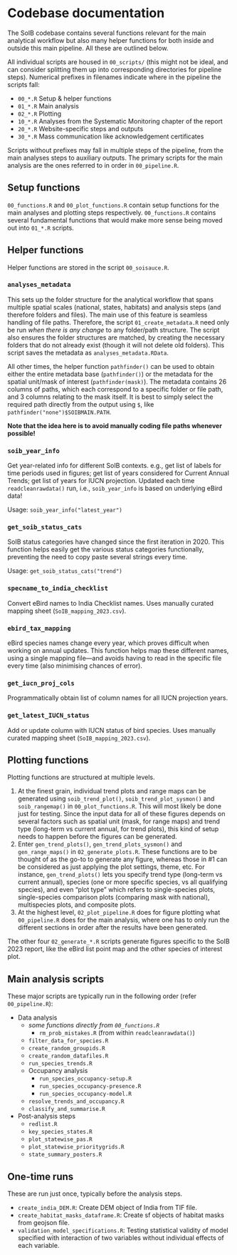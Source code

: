 # Codebase documentation


The SoIB codebase contains several functions relevant for the main
analytical workflow but also many helper functions for both inside and
outside this main pipeline. All these are outlined below.

All individual scripts are housed in `00_scripts/` (this might not be
ideal, and can consider splitting them up into corresponding directories
for pipeline steps). Numerical prefixes in filenames indicate where in
the pipeline the scripts fall:

-   `00_*.R` Setup & helper functions
-   `01_*.R` Main analysis
-   `02_*.R` Plotting
-   `10_*.R` Analyses from the Systematic Monitoring chapter of the
    report
-   `20_*.R` Website-specific steps and outputs
-   `30_*.R` Mass communication like acknowledgement certificates

Scripts without prefixes may fall in multiple steps of the pipeline,
from the main analyses steps to auxiliary outputs. The primary scripts
for the main analysis are the ones referred to in order in
`00_pipeline.R`.

## Setup functions

`00_functions.R` and `00_plot_functions.R` contain setup functions for
the main analyses and plotting steps respectively. `00_functions.R`
contains several fundamental functions that would make more sense being
moved out into `01_*.R` scripts.

## Helper functions

Helper functions are stored in the script `00_soisauce.R`.

### `analyses_metadata`

This sets up the folder structure for the analytical workflow that spans
multiple spatial scales (national, states, habitats) and analysis steps
(and therefore folders and files). The main use of this feature is
seamless handling of file paths. Therefore, the script
`01_create_metadata.R` need only be run *when there is any change* to
any folder/path structure. The script also ensures the folder structures
are matched, by creating the necessary folders that do not already exist
(though it will not delete old folders). This script saves the metadata
as `analyses_metadata.RData`.

All other times, the helper function `pathfinder()` can be used to
obtain either the entire metadata base (`pathfinder()`) or the metadata
for the spatial unit/mask of interest (`pathfinder(mask)`). The metadata
contains 26 columns of paths, which each correspond to a specific folder
or file path, and 3 columns relating to the mask itself. It is best to
simply select the required path directly from the output using `$`, like
`pathfinder("none")$SOIBMAIN.PATH`.

**Note that the idea here is to avoid manually coding file paths
whenever possible!**

### `soib_year_info`

Get year-related info for different SoIB contexts. e.g., get list of
labels for time periods used in figures; get list of years considered
for Current Annual Trends; get list of years for IUCN projection.
Updated each time `readcleanrawdata()` run, i.e., `soib_year_info` is
based on underlying eBird data!

Usage: `soib_year_info("latest_year")`

### `get_soib_status_cats`

SoIB status categories have changed since the first iteration in 2020.
This function helps easily get the various status categories
functionally, preventing the need to copy paste several strings every
time.

Usage: `get_soib_status_cats("trend")`

### `specname_to_india_checklist`

Convert eBird names to India Checklist names. Uses manually curated
mapping sheet (`SoIB_mapping_2023.csv`).

### `ebird_tax_mapping`

eBird species names change every year, which proves difficult when
working on annual updates. This function helps map these different
names, using a single mapping file—and avoids having to read in the
specific file every time (also minimising chances of error).

### `get_iucn_proj_cols`

Programmatically obtain list of column names for all IUCN projection
years.

### `get_latest_IUCN_status`

Add or update column with IUCN status of bird species. Uses manually
curated mapping sheet (`SoIB_mapping_2023.csv`).

## Plotting functions

Plotting functions are structured at multiple levels.

1.  At the finest grain, individual trend plots and range maps can be
    generated using `soib_trend_plot()`, `soib_trend_plot_sysmon()` and
    `soib_rangemap()` in `00_plot_functions.R`. This will most likely be
    done just for testing. Since the input data for all of these figures
    depends on several factors such as spatial unit (mask, for range
    maps) and trend type (long-term vs current annual, for trend plots),
    this kind of setup needs to happen before the figures can be
    generated.
2.  Enter `gen_trend_plots()`, `gen_trend_plots_sysmon()` and
    `gen_range_maps()` in `02_generate_plots.R`. These functions are to
    be thought of as the go-to to generate any figure, whereas those in
    #1 can be considered as just applying the plot settings, theme, etc.
    For instance, `gen_trend_plots()` lets you specify trend type
    (long-term vs current annual), species (one or more specific
    species, vs all qualifying species), and even “plot type” which
    refers to single-species plots, single-species comparison plots
    (comparing mask with national), multispecies plots, and composite
    plots.
3.  At the highest level, `02_plot_pipeline.R` does for figure plotting
    what `00_pipeline.R` does for the main analysis, where one has to
    only run the different sections in order after the results have been
    generated.

The other four `02_generate_*.R` scripts generate figures specific to
the SoIB 2023 report, like the eBird list point map and the other
species of interest plot.

## Main analysis scripts

These major scripts are typically run in the following order (refer
`00_pipeline.R`):

-   Data analysis
    -   *some functions directly from `00_functions.R`*
        -   `rm_prob_mistakes.R` (from within `readcleanrawdata()`)
    -   `filter_data_for_species.R`
    -   `create_random_groupids.R`
    -   `create_random_datafiles.R`
    -   `run_species_trends.R`
    -   Occupancy analysis
        -   `run_species_occupancy-setup.R`
        -   `run_species_occupancy-presence.R`
        -   `run_species_occupancy-model.R`
    -   `resolve_trends_and_occupancy.R`
    -   `classify_and_summarise.R`
-   Post-analysis steps
    -   `redlist.R`
    -   `key_species_states.R`
    -   `plot_statewise_pas.R`
    -   `plot_statewise_prioritygrids.R`
    -   `state_summary_posters.R`

## One-time runs

These are run just once, typically before the analysis steps.

-   `create_india_DEM.R`: Create DEM object of India from TIF file.
-   `create_habitat_masks_dataframe.R`: Create sf objects of habitat
    masks from geojson file.
-   `validation_model_specifications.R`: Testing statistical validity of
    model specified with interaction of two variables without individual
    effects of each variable.
